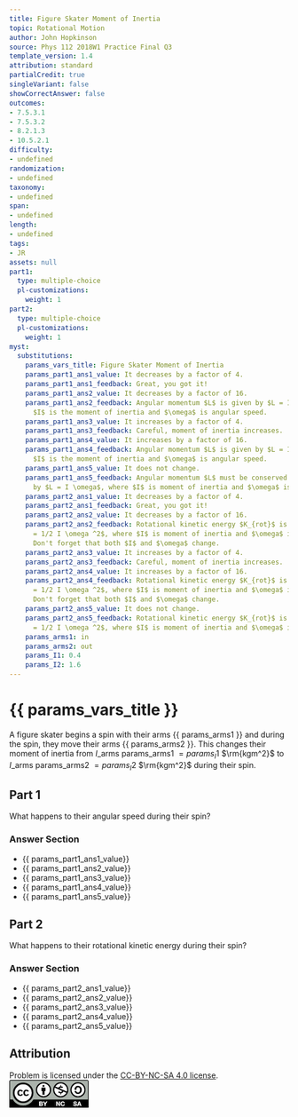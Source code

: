 ```yaml
---
title: Figure Skater Moment of Inertia
topic: Rotational Motion
author: John Hopkinson
source: Phys 112 2018W1 Practice Final Q3
template_version: 1.4
attribution: standard
partialCredit: true
singleVariant: false
showCorrectAnswer: false
outcomes:
- 7.5.3.1
- 7.5.3.2
- 8.2.1.3
- 10.5.2.1
difficulty:
- undefined
randomization:
- undefined
taxonomy:
- undefined
span:
- undefined
length:
- undefined
tags:
- JR
assets: null
part1:
  type: multiple-choice
  pl-customizations:
    weight: 1
part2:
  type: multiple-choice
  pl-customizations:
    weight: 1
myst:
  substitutions:
    params_vars_title: Figure Skater Moment of Inertia
    params_part1_ans1_value: It decreases by a factor of 4.
    params_part1_ans1_feedback: Great, you got it!
    params_part1_ans2_value: It decreases by a factor of 16.
    params_part1_ans2_feedback: Angular momentum $L$ is given by $L = I \omega$, where
      $I$ is the moment of inertia and $\omega$ is angular speed.
    params_part1_ans3_value: It increases by a factor of 4.
    params_part1_ans3_feedback: Careful, moment of inertia increases.
    params_part1_ans4_value: It increases by a factor of 16.
    params_part1_ans4_feedback: Angular momentum $L$ is given by $L = I \omega$, where
      $I$ is the moment of inertia and $\omega$ is angular speed.
    params_part1_ans5_value: It does not change.
    params_part1_ans5_feedback: Angular momentum $L$ must be conserved and is given
      by $L = I \omega$, where $I$ is moment of inertia and $\omega$ is angular speed.
    params_part2_ans1_value: It decreases by a factor of 4.
    params_part2_ans1_feedback: Great, you got it!
    params_part2_ans2_value: It decreases by a factor of 16.
    params_part2_ans2_feedback: Rotational kinetic energy $K_{rot}$ is given by $K_{rot}
      = 1/2 I \omega ^2$, where $I$ is moment of inertia and $\omega$ is angular speed.
      Don't forget that both $I$ and $\omega$ change.
    params_part2_ans3_value: It increases by a factor of 4.
    params_part2_ans3_feedback: Careful, moment of inertia increases.
    params_part2_ans4_value: It increases by a factor of 16.
    params_part2_ans4_feedback: Rotational kinetic energy $K_{rot}$ is given by $K_{rot}
      = 1/2 I \omega ^2$, where $I$ is moment of inertia and $\omega$ is angular speed.
      Don't forget that both $I$ and $\omega$ change.
    params_part2_ans5_value: It does not change.
    params_part2_ans5_feedback: Rotational kinetic energy $K_{rot}$ is given by $K_{rot}
      = 1/2 I \omega ^2$, where $I$ is moment of inertia and $\omega$ is angular speed.
    params_arms1: in
    params_arms2: out
    params_I1: 0.4
    params_I2: 1.6
---
```

# {{ params_vars_title }}
A figure skater begins a spin with their arms {{ params_arms1 }} and during the spin, they move their arms {{ params_arms2 }}. This changes their moment of inertia from $I\_{\text{arms {{ params_arms1 }}}} = {{ params_I1 }}$ $\rm{kgm^2}$ to $I\_{\text{arms {{ params_arms2 }}}} = {{ params_I2 }}$ $\rm{kgm^2}$ during their spin.

## Part 1

What happens to their angular speed during their spin?

### Answer Section

- {{ params_part1_ans1_value}}
- {{ params_part1_ans2_value}}
- {{ params_part1_ans3_value}}
- {{ params_part1_ans4_value}}
- {{ params_part1_ans5_value}}

## Part 2

What happens to their rotational kinetic energy during their spin?

### Answer Section

- {{ params_part2_ans1_value}}
- {{ params_part2_ans2_value}}
- {{ params_part2_ans3_value}}
- {{ params_part2_ans4_value}}
- {{ params_part2_ans5_value}}

## Attribution

Problem is licensed under the [CC-BY-NC-SA 4.0 license](https://creativecommons.org/licenses/by-nc-sa/4.0/).<br> ![The Creative Commons 4.0 license requiring attribution-BY, non-commercial-NC, and share-alike-SA license.](https://raw.githubusercontent.com/firasm/bits/master/by-nc-sa.png)